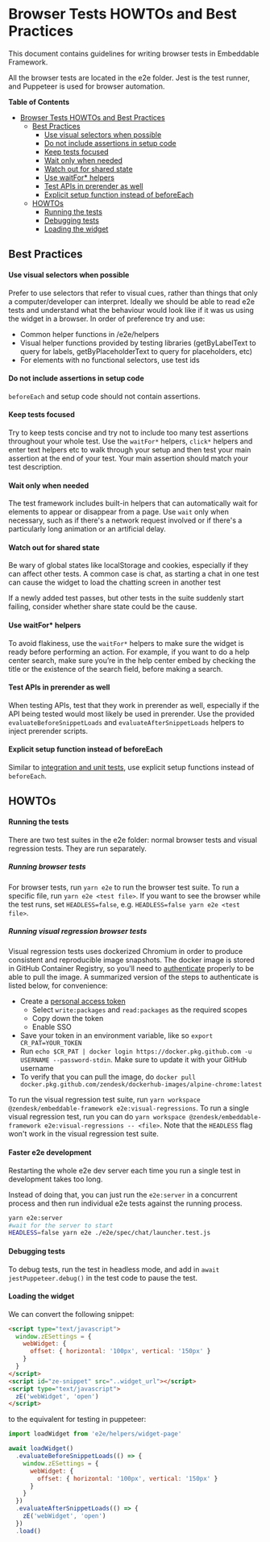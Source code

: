 # Browser Tests HOWTOs and Best Practices

This document contains guidelines for writing browser tests in Embeddable Framework.

All the browser tests are located in the e2e folder. Jest is the test runner,
and Puppeteer is used for browser automation.

**Table of Contents**

- [Browser Tests HOWTOs and Best Practices](#browser-tests-howtos-and-best-practices)
  - [Best Practices](#best-practices)
    - [Use visual selectors when possible](#use-visual-selectors-when-possible)
    - [Do not include assertions in setup code](#do-not-include-assertions-in-setup-code)
    - [Keep tests focused](#keep-tests-focused)
    - [Wait only when needed](#wait-only-when-needed)
    - [Watch out for shared state](#watch-out-for-shared-state)
    - [Use waitFor\* helpers](#use-waitfor-helpers)
    - [Test APIs in prerender as well](#test-apis-in-prerender-as-well)
    - [Explicit setup function instead of beforeEach](#explicit-setup-function-instead-of-beforeeach)
  - [HOWTOs](#howtos)
    - [Running the tests](#running-the-tests)
    - [Debugging tests](#debugging-tests)
    - [Loading the widget](#loading-the-widget)

## Best Practices

#### Use visual selectors when possible

Prefer to use selectors that refer to visual cues, rather than things that only a computer/developer can interpret. Ideally we should be able to read e2e tests and understand what the behaviour would look like if it was us using the widget in a browser. In order of preference try and use:

- Common helper functions in /e2e/helpers
- Visual helper functions provided by testing libraries (getByLabelText to query for labels, getByPlaceholderText to query for placeholders, etc)
- For elements with no functional selectors, use test ids

#### Do not include assertions in setup code

`beforeEach` and setup code should not contain assertions.

#### Keep tests focused

Try to keep tests concise and try not to include too many test assertions throughout your whole test. Use the `waitFor*` helpers, `click*` helpers and enter text helpers etc to walk through your setup and then test your main assertion at the end of your test. Your main assertion should match your test description.

#### Wait only when needed

The test framework includes built-in helpers that can automatically wait for elements
to appear or disappear from a page. Use `wait` only when necessary, such as if there's
a network request involved or if there's a particularly long animation or an
artificial delay.

#### Watch out for shared state

Be wary of global states like localStorage and cookies, especially if they can affect other tests. A common case is chat, as starting a chat in one test can cause the widget to load the chatting screen in another test

If a newly added test passes, but other tests in the suite suddenly start failing, consider
whether share state could be the cause.

#### Use waitFor\* helpers

To avoid flakiness, use the `waitFor*` helpers to make sure the widget is ready before performing an action. For example, if you want to do a help center search, make sure you’re in the help center embed by checking the title or the existence of the search field, before making a search.

#### Test APIs in prerender as well

When testing APIs, test that they work in prerender as well, especially if the API being tested would most likely be used in prerender. Use the provided `evaluateBeforeSnippetLoads` and
`evaluateAfterSnippetLoads` helpers to inject prerender scripts.

#### Explicit setup function instead of beforeEach

Similar to [integration and unit tests](TEST_STYLE.md#explicit-setup-function-instead-of-beforeeach), use explicit setup functions instead of `beforeEach`.

## HOWTOs

#### Running the tests

There are two test suites in the e2e folder: normal browser tests and visual regression tests.
They are run separately.

##### Running browser tests

For browser tests, run `yarn e2e` to run the browser test suite. To run a specific file, run
`yarn e2e <test file>`. If you want to see the browser while
the test runs, set `HEADLESS=false`, e.g. `HEADLESS=false yarn e2e <test file>`.

##### Running visual regression browser tests

Visual regression tests uses dockerized Chromium in order to produce consistent and reproducible
image snapshots. The docker image is stored in GitHub Container Registry, so you'll need to
[authenticate](https://docs.github.com/en/free-pro-team@latest/packages/managing-container-images-with-github-container-registry/pushing-and-pulling-docker-images#authenticating-to-github-container-registry) properly to be
able to pull the image. A summarized version of the steps to authenticate is listed below, for convenience:

- Create a [personal access token](https://docs.github.com/en/free-pro-team@latest/github/authenticating-to-github/creating-a-personal-access-token)
  - Select `write:packages` and `read:packages` as the required scopes
  - Copy down the token
  - Enable SSO
- Save your token in an environment variable, like so `export CR_PAT=YOUR_TOKEN`
- Run `echo $CR_PAT | docker login https://docker.pkg.github.com -u USERNAME --password-stdin`. Make sure to update it with your GitHub
  username
- To verify that you can pull the image, do `docker pull docker.pkg.github.com/zendesk/dockerhub-images/alpine-chrome:latest`

To run the visual regression test suite, run `yarn workspace @zendesk/embeddable-framework e2e:visual-regressions`. To run a single visual regression
test, run you can do `yarn workspace @zendesk/embeddable-framework e2e:visual-regressions -- <file>`. Note that
the `HEADLESS` flag won't work in the visual regression test suite.

#### Faster e2e development

Restarting the whole e2e dev server each time you run a single test in development takes too long.

Instead of doing that, you can just run the `e2e:server` in a concurrent process and then run individual e2e tests against the running process.

```bash
yarn e2e:server
#wait for the server to start
HEADLESS=false yarn e2e ./e2e/spec/chat/launcher.test.js
```

#### Debugging tests

To debug tests, run the test in headless mode, and add in `await jestPuppeteer.debug()`
in the test code to pause the test.

#### Loading the widget

We can convert the following snippet:

```html
<script type="text/javascript">
  window.zESettings = {
    webWidget: {
      offset: { horizontal: '100px', vertical: '150px' }
    }
  }
</script>
<script id="ze-snippet" src="..widget_url"></script>
<script type="text/javascript">
  zE('webWidget', 'open')
</script>
```

to the equivalent for testing in puppeteer:

```js
import loadWidget from 'e2e/helpers/widget-page'

await loadWidget()
  .evaluateBeforeSnippetLoads(() => {
    window.zESettings = {
      webWidget: {
        offset: { horizontal: '100px', vertical: '150px' }
      }
    }
  })
  .evaluateAfterSnippetLoads(() => {
    zE('webWidget', 'open')
  })
  .load()
```

